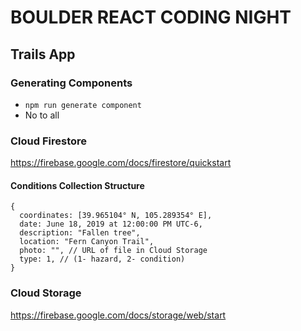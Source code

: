 # BOULDER REACT CODING NIGHT
## Trails App


### Generating Components
* `npm run generate component`
* No to all


### Cloud Firestore
https://firebase.google.com/docs/firestore/quickstart

#### Conditions Collection Structure
```
{
  coordinates: [39.965104° N, 105.289354° E],
  date: June 18, 2019 at 12:00:00 PM UTC-6,
  description: "Fallen tree",
  location: "Fern Canyon Trail",
  photo: "", // URL of file in Cloud Storage
  type: 1, // (1- hazard, 2- condition)
}
```

### Cloud Storage
https://firebase.google.com/docs/storage/web/start
